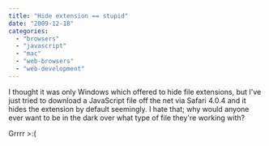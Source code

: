```yaml
---
title: "Hide extension == stupid"
date: "2009-12-18"
categories: 
  - "browsers"
  - "javascript"
  - "mac"
  - "web-browsers"
  - "web-development"
---
```


I thought it was only Windows which offered to hide file extensions, but I've just tried to download a JavaScript file off the net via Safari 4.0.4 and it hides the extension by default seemingly. I hate that; why would anyone ever want to be in the dark over what type of file they're working with?

Grrrr >:(
